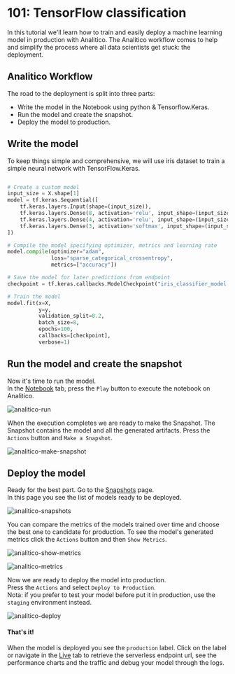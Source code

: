 # 101: TensorFlow classification

In this tutorial we'll learn how to train and easily deploy a machine learning model in production with Analitico. The Analitico workflow comes to help and simplify the process where all data scientists get stuck: the deployment.
  
## Analitico Workflow

The road to the deployment is split into three parts:
- Write the model in the Notebook using python & Tensorflow.Keras.
- Run the model and create the snapshot.
- Deploy the model to production.


## Write the model

To keep things simple and comprehensive, we will use iris dataset to train a simple neural network with TensorFlow.Keras.

```python

# Create a custom model
input_size = X.shape[1]
model = tf.keras.Sequential([
    tf.keras.layers.Input(shape=(input_size)),
    tf.keras.layers.Dense(8, activation='relu', input_shape=(input_size, )),
    tf.keras.layers.Dense(4, activation='relu', input_shape=(input_size, )),
    tf.keras.layers.Dense(3, activation='softmax', input_shape=(input_size, ))
])

# Compile the model specifying optimizer, metrics and learning rate
model.compile(optimizer="adam",
              loss="sparse_categorical_crossentropy",
              metrics=["accuracy"])    

# Save the model for later predictions from endpoint
checkpoint = tf.keras.callbacks.ModelCheckpoint("iris_classifier_model.hdf5", save_best_only=True)

# Train the model
model.fit(x=X,
          y=y,
          validation_split=0.2,
          batch_size=8,
          epochs=100,
          callbacks=[checkpoint],
          verbose=1)

```

## Run the model and create the snapshot

Now it's time to run the model.  
In the [Notebook](https://analitico.ai/app/recipes/rx_tensorflow_classification/notebook) tab, press the `Play` button to execute the notebook on Analitico.

![analitico-run](https://analitico.ai/api/recipes/rx_tensorflow_classification/files/assets/run-notebook.png "Analitico Run Notebook")

When the execution completes we are ready to make the Snapshot. The Snapshot contains the model and all the generated artifacts. 
Press the `Actions` button and `Make a Snapshot`. 

![analitico-make-snapshot](https://analitico.ai/api/recipes/rx_tensorflow_classification/files/assets/make-snapshot.png "Analitico Make s Snapshot")

## Deploy the model

Ready for the best part. Go to the [Snapshots](https://analitico.ai/app/recipes/rx_tensorflow_classification/snapshots) page.  
In this page you see the list of models ready to be deployed.

![analitico-snapshots](https://analitico.ai/api/recipes/rx_tensorflow_classification/files/assets/snapshots.png "Analitico Snapshots page")

You can compare the metrics of the models trained over time and choose the best one to candidate for production.
To see the model's generated metrics click the `Actions` button and then `Show Metrics`.

![analitico-show-metrics](https://analitico.ai/api/recipes/rx_tensorflow_classification/files/assets/show-metrics.png "Analitico Show Metrics")

![analitico-metrics](https://analitico.ai/api/recipes/rx_tensorflow_classification/files/assets/metrics.png "Analitico Snapshot's metrics")

Now we are ready to deploy the model into production.  
Press the `Actions` and select `Deploy to Production`.  
Nota: if you prefer to test your model before put it in production, use the `staging` environment instead.  

![analitico-deploy](https://analitico.ai/api/recipes/rx_tensorflow_classification/files/assets/deploy.png "Analitico Deployment")


#### That's it!
When the model is deployed you see the `production` label. Click on the label or navigate in the [Live](https://analitico.ai/app/recipes/rx_tensorflow_classification/live) tab to retrieve the serverless endpoint url, see the performance charts and the traffic and debug your model through the logs.






